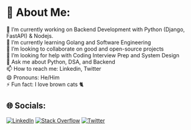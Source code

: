 # 💫 About Me:
🔭 I’m currently working on Backend Development with Python (Django, FastAPI) & Nodejs.<br>🌱 I’m currently learning Golang and Software Engineering<br>👯 I’m looking to collaborate on good and open-source projects<br>🤔 I’m looking for help with Coding Interview Prep and System Design<br>💬 Ask me about Python, DSA, and Backend <br>📫 How to reach me: Linkedin, Twitter<br>😄 Pronouns: He/Him<br>⚡ Fun fact: I love brown cats 🐈 


## 🌐 Socials:
[![LinkedIn](https://img.shields.io/badge/LinkedIn-%230077B5.svg?logo=linkedin&logoColor=white)](https://linkedin.com/in/aoamusat) [![Stack Overflow](https://img.shields.io/badge/-Stackoverflow-FE7A16?logo=stack-overflow&logoColor=white)](https://stackoverflow.com/users/7326063) [![Twitter](https://img.shields.io/badge/Twitter-%231DA1F2.svg?logo=Twitter&logoColor=white)](https://twitter.com/hakimcode) 
